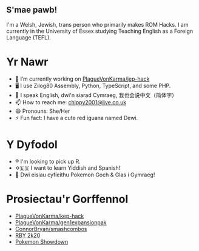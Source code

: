 ## S'mae pawb!

I'm a Welsh, Jewish, trans person who primarily makes ROM Hacks. I am currently in the University of Essex studying Teaching English as a Foreign Language (TEFL). 

# Yr Nawr
- 🔭 I’m currently working on [PlagueVonKarma/jep-hack](https://github.com/PlagueVonKarma/jep-hack)
- 🖥 I use Zilog80 Assembly, Python, TypeScript, and some PHP.
- 💬 󠁧󠁢󠁥󠁮I speak English, 󠁧󠁢󠁷󠁬󠁳󠁧󠁢󠁷󠁬󠁳dwi'n siarad Cymraeg, 我也会说中文（简体字）
- 📫 How to reach me: chippy2001@live.co.uk
- 😄 Pronouns: She/Her
- ⚡ Fun fact: I have a cute red iguana named Dewi.

# Y Dyfodol 
- ®️ I'm looking to pick up R. 
- ✡️🇪🇸 I want to learn Yiddish and Spanish! 
- 🏴󠁧󠁢󠁷󠁬󠁳󠁿 Dwi eisiau cyfieithu Pokemon Goch & Glas i Gymraeg! 

# Prosiectau'r Gorffennol
- [PlagueVonKarma/kep-hack](https://github.com/PlagueVonKarma/kep-hack)
- [PlagueVonKarma/gen1expansionpak](https://github.com/PlagueVonKarma/gen1expansionpack)
- [ConnorBryan/smashcombos](https://github.com/ConnorBryan/smashcombos)
- [RBY 2k20](https://github.com/rby2k20/rby2k20)
- [Pokemon Showdown](https://pokemonshowdown.com/credits)
